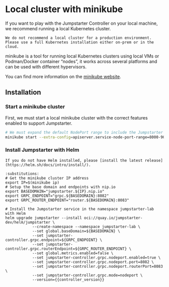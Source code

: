 # Local cluster with minikube

If you want to play with the Jumpstarter Controller on your local machine,
we recommend running a local Kubernetes cluster.

```{warning}
We do not recommend a local cluster for a production environment.
Please use a full Kubernetes installation either on-prem or in the cloud.
```

minikube is a tool for running local Kubernetes clusters using local VMs or Podman/Docker container “nodes”,
it works across several platforms and can be used with different hypervisors.

You can find more information on the [minikube website](https://minikube.sigs.k8s.io/docs/start/).

## Installation

### Start a minikube cluster

First, we must start a local minikube cluster with the correct features enabled to support Jumpstarter.

```bash
# We must expand the default NodePort range to include the Jumpstarter ports
minikube start --extra-config=apiserver.service-node-port-range=8000-9000
```

### Install Jumpstarter with Helm

```{tip}
If you do not have Helm installed, please [install the latest release](https://helm.sh/docs/intro/install/).
```

```{code-block} bash
:substitutions:
# Get the minikube cluster IP address
export IP=$(minikube ip)
# Setup the base domain and endpoints with nip.io
export BASEDOMAIN="jumpstarter.${IP}.nip.io"
export GRPC_ENDPOINT="grpc.${BASEDOMAIN}:8082"
export GRPC_ROUTER_ENDPOINT="router.${BASEDOMAIN}:8083"

# Install the Jumpstarter service in the namespace jumpstarter-lab with Helm
helm upgrade jumpstarter --install oci://quay.io/jumpstarter-dev/helm/jumpstarter \
            --create-namespace --namespace jumpstarter-lab \
            --set global.baseDomain=${BASEDOMAIN} \
            --set jumpstarter-controller.grpc.endpoint=${GRPC_ENDPOINT} \
            --set jumpstarter-controller.grpc.routerEndpoint=${GRPC_ROUTER_ENDPOINT} \
            --set global.metrics.enabled=false \
            --set jumpstarter-controller.grpc.nodeport.enabled=true \
            --set jumpstarter-controller.grpc.nodeport.port=8082 \
            --set jumpstarter-controller.grpc.nodeport.routerPort=8083 \
            --set jumpstarter-controller.grpc.mode=nodeport \
            --version={{controller_version}}
```
